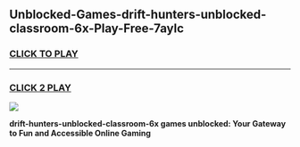 
## Unblocked-Games-drift-hunters-unblocked-classroom-6x-Play-Free-7aylc
<h3>
<a href="https://premium76.site?title=drift-hunters-unblocked-classroom-6x&ref=10A">CLICK TO PLAY</a></h3>
<hr>

<h3>
<a href="https://premium76.site?title=drift-hunters-unblocked-classroom-6x&ref=10A">CLICK 2 PLAY</a>
  
</h3>

<a href="https://premium76.site?title=drift-hunters-unblocked-classroom-6x&ref=10A"><img src="https://clearcache.store/games.png"></a>


**drift-hunters-unblocked-classroom-6x games unblocked: Your Gateway to Fun and Accessible Online Gaming**
